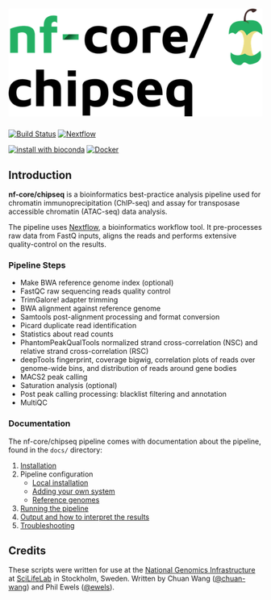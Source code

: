 # ![nf-core/chipseq](docs/images/nfcore-chipseq_logo.png)

[![Build Status](https://travis-ci.org/nf-core/chipseq.svg?branch=master)](https://travis-ci.org/nf-core/chipseq)
[![Nextflow](https://img.shields.io/badge/nextflow-%E2%89%A50.32.0-brightgreen.svg)](https://www.nextflow.io/)

[![install with bioconda](https://img.shields.io/badge/install%20with-bioconda-brightgreen.svg)](http://bioconda.github.io/)
[![Docker](https://img.shields.io/docker/automated/nfcore/chipseq.svg)](https://hub.docker.com/r/nfcore/chipseq/)

## Introduction
**nf-core/chipseq** is a bioinformatics best-practice analysis pipeline used for chromatin immunoprecipitation (ChIP-seq) and assay for transposase accessible chromatin (ATAC-seq) data analysis.

The pipeline uses [Nextflow](https://www.nextflow.io), a bioinformatics workflow tool. It pre-processes raw data from FastQ inputs, aligns the reads and performs extensive quality-control on the results.

### Pipeline Steps

* Make BWA reference genome index (optional)
* FastQC raw sequencing reads quality control
* TrimGalore! adapter trimming
* BWA alignment against reference genome
* Samtools post-alignment processing and format conversion
* Picard duplicate read identification
* Statistics about read counts
* PhantomPeakQualTools normalized strand cross-correlation (NSC) and relative strand cross-correlation (RSC)
* deepTools fingerprint, coverage bigwig, correlation plots of reads over genome-wide bins, and distribution of reads around gene bodies
* MACS2 peak calling
* Saturation analysis (optional)
* Post peak calling processing: blacklist filtering and annotation
* MultiQC

### Documentation
The nf-core/chipseq pipeline comes with documentation about the pipeline, found in the `docs/` directory:

1. [Installation](docs/installation.md)
2. Pipeline configuration
    * [Local installation](docs/configuration/local.md)
    * [Adding your own system](docs/configuration/adding_your_own.md)
    * [Reference genomes](docs/configuration/reference_genomes.md)
3. [Running the pipeline](docs/usage.md)
4. [Output and how to interpret the results](docs/output.md)
5. [Troubleshooting](docs/troubleshooting.md)

## Credits
These scripts were written for use at the [National Genomics Infrastructure](https://portal.scilifelab.se/genomics/)
at [SciLifeLab](http://www.scilifelab.se/) in Stockholm, Sweden.
Written by Chuan Wang ([@chuan-wang](https://github.com/chuan-wang)) and Phil Ewels ([@ewels](https://github.com/ewels)).
